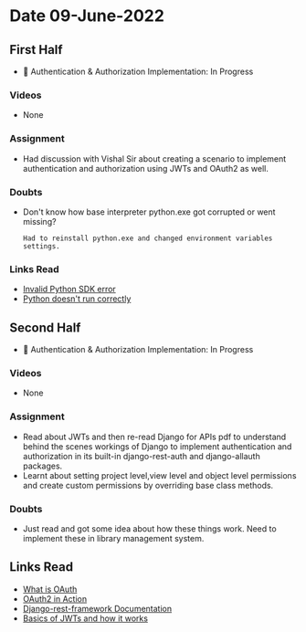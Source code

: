 # Date 09-June-2022

## First Half

- 🔄 Authentication & Authorization Implementation: In Progress

### Videos

- None

### Assignment

- Had discussion with Vishal Sir about creating a scenario to implement authentication and authorization using JWTs and OAuth2 as well.

### Doubts

- Don't know how base interpreter python.exe got corrupted or went missing?
  ```
  Had to reinstall python.exe and changed environment variables settings.
  ```

### Links Read

- [Invalid Python SDK error](https://stackoverflow.com/questions/31840195/invalid-python-sdk-error-while-using-python-3-4-on-pycharm)
- [Python doesn't run correctly](https://stackoverflow.com/questions/57485491/python-python3-executes-in-command-prompt-but-does-not-run-correctly)

## Second Half

- 🔄 Authentication & Authorization Implementation: In Progress

### Videos

- None

### Assignment

- Read about JWTs and then re-read Django for APIs pdf to understand behind the scenes workings of Django to implement authentication and authorization in its built-in django-rest-auth and django-allauth packages.
- Learnt about setting project level,view level and object level permissions and create custom permissions by overriding base class methods.

### Doubts

- Just read and got some idea about how these things work. Need to implement these in library management system.

## Links Read

- [What is OAuth](https://www.varonis.com/blog/what-is-oauth)
- [OAuth2 in Action](https://www.manning.com/books/oauth-2-in-action)
- [Django-rest-framework Documentation](https://www.django-rest-framework.org/api-guide/authentication/#custom-authentication)
- [Basics of JWTs and how it works](https://dleroari.medium.com/learn-the-basics-of-json-web-tokens-jwt-and-how-it-works-in-practice-8b3b14cbe0f9#:~:text=%20What%20is%20a%20JSON%20Web%20Token%20%28JWT%29%3F,the%20encoded%20payload%2C%20a%20secret%2C%20and...%20More%20)
